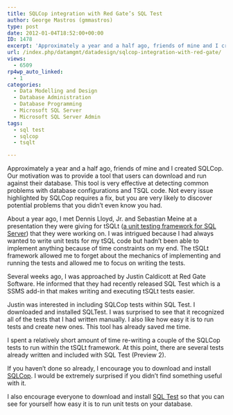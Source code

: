 ```yaml
---
title: SQLCop integration with Red Gate’s SQL Test
author: George Mastros (gmmastros)
type: post
date: 2012-01-04T18:52:00+00:00
ID: 1478
excerpt: 'Approximately a year and a half ago, friends of mine and I created SQLCop.  Our motivation was to provide a tool that users can download and run against their database.  This tool is very effective at detecting common problems with database configuratio&hellip;'
url: /index.php/datamgmt/datadesign/sqlcop-integration-with-red-gate/
views:
  - 6509
rp4wp_auto_linked:
  - 1
categories:
  - Data Modelling and Design
  - Database Administration
  - Database Programming
  - Microsoft SQL Server
  - Microsoft SQL Server Admin
tags:
  - sql test
  - sqlcop
  - tsqlt

---
```

Approximately a year and a half ago, friends of mine and I created SQLCop. Our motivation was to provide a tool that users can download and run against their database. This tool is very effective at detecting common problems with database configurations and TSQL code. Not every issue highlighted by SQLCop requires a fix, but you are very likely to discover potential problems that you didn&#8217;t even know you had.

About a year ago, I met Dennis Lloyd, Jr. and Sebastian Meine at a presentation they were giving for tSQLt ([a unit testing framework for SQL Server][1]) that they were working on. I was intrigued because I had always wanted to write unit tests for my tSQL code but hadn’t been able to implement anything because of time constraints on my end. The tSQLt framework allowed me to forget about the mechanics of implementing and running the tests and allowed me to focus on writing the tests.

Several weeks ago, I was approached by Justin Caldicott at Red Gate Software. He informed that they had recently released SQL Test which is a SSMS add-in that makes writing and executing tSQLt tests easier. 

Justin was interested in including SQLCop tests within SQL Test. I downloaded and installed SQLTest. I was surprised to see that it recognized all of the tests that I had written manually. I also like how easy it is to run tests and create new ones. This tool has already saved me time.

I spent a relatively short amount of time re-writing a couple of the SQLCop tests to run within the tSQLt framework. At this point, there are several tests already written and included with SQL Test (Preview 2). 

If you haven&#8217;t done so already, I encourage you to download and install [SQLCop][2]. I would be extremely surprised if you didn’t find something useful with it.

I also encourage everyone to download and install [SQL Test][3] so that you can see for yourself how easy it is to run unit tests on your database.

 [1]: http://tSQLt.org
 [2]: http://sqlcop.ltd.local
 [3]: http://www.red-gate.com/products/sql-development/sql-test/